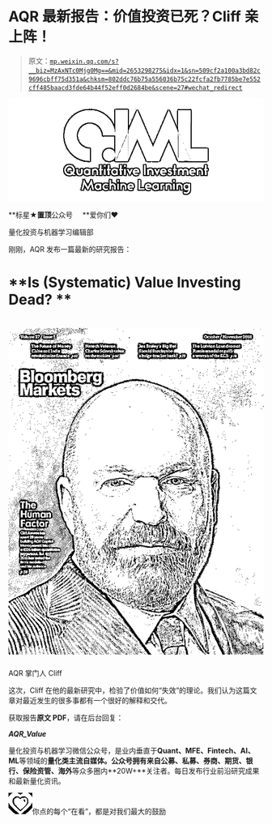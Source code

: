 # AQR 最新报告：价值投资已死？Cliff 亲上阵！

> 原文：[`mp.weixin.qq.com/s?__biz=MzAxNTc0Mjg0Mg==&mid=2653298275&idx=1&sn=509cf2a100a3bd82c9696cbff75d351a&chksm=802ddc76b75a556036b75c22fcfa2fb7785be7e552cff485baacd3fde64b44f52eff0d2684be&scene=27#wechat_redirect`](http://mp.weixin.qq.com/s?__biz=MzAxNTc0Mjg0Mg==&mid=2653298275&idx=1&sn=509cf2a100a3bd82c9696cbff75d351a&chksm=802ddc76b75a556036b75c22fcfa2fb7785be7e552cff485baacd3fde64b44f52eff0d2684be&scene=27#wechat_redirect)

![](img/52530653e2ddbe651074f55a77bb8d3c.png)

**标星★****置顶****公众号     **爱你们♥   

量化投资与机器学习编辑部

刚刚，AQR 发布一篇最新的研究报告： 

# **Is (Systematic) Value Investing Dead? **

# ![](img/ce7c857fb39915cc3754bb2289b0cd1a.png)

AQR 掌门人 Cliff

这次，Cliff 在他的最新研究中，检验了价值如何“失效”的理论。我们认为这篇文章对最近发生的很多事都有一个很好的解释和交代。

获取报告**原文 PDF**，请在后台回复： 

***AQR_Value***

<mpsearch class="js_mpsearch appmsg_search_iframe js_uneditable custom_select_card" data-keywords="%5B%7B%22label%22%3A%22%E9%87%8F%E5%8C%96%E6%8A%95%E8%B5%84%22%7D%2C%7B%22label%22%3A%22%E5%AF%B9%E5%86%B2%E5%9F%BA%E9%87%91%22%7D%2C%7B%22label%22%3A%22%E6%9C%BA%E5%99%A8%E5%AD%A6%E4%B9%A0%22%7D%2C%7B%22label%22%3A%22Python%22%7D%2C%7B%22label%22%3A%22Quant%22%7D%5D" data-w="286" data-ratio="1.5664335664335665" data-parentclass="appmsg_search_iframe_wrp"></mpsearch>

量化投资与机器学习微信公众号，是业内垂直于**Quant、MFE、Fintech、AI、ML**等领域的**量化类主流自媒体。**公众号拥有来自**公募、私募、券商、期货、银行、保险资管、海外**等众多圈内**20W+**关注者。每日发布行业前沿研究成果和最新量化资讯。

![](img/6cba9abe9f2c434df7bd9c0d0d6e1156.png)你点的每个“在看”，都是对我们最大的鼓励